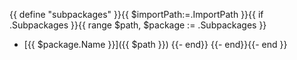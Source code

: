 {{ define "subpackages" }}{{ $importPath:=.ImportPath }}{{ if .Subpackages }}{{ range $path, $package := .Subpackages }}
- [{{ $package.Name }}]({{ $path }})
{{- end}}
{{- end}}{{- end }}